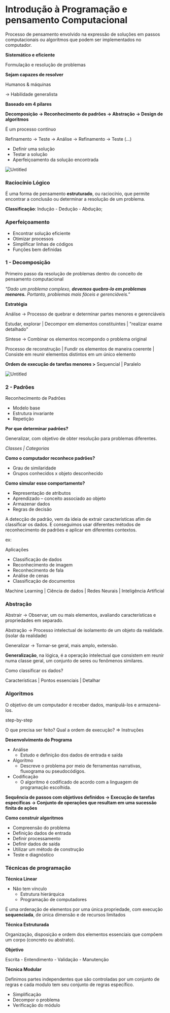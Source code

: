 # Introdução à Programação e pensamento Computacional
Processo de pensamento envolvido na expressão de soluções em passos computacionais ou algoritmos que podem ser implementados no computador.

**Sistemático e eficiente**

Formulação e resolução de problemas

**Sejam capazes de resolver**

Humanos & máquinas

→ Habilidade generalista

**Baseado em 4 pilares**

**Decomposição → Reconhecimento de padrões → Abstração → Design de algoritmos**

É um processo contínuo

Refinamento → Teste → Análise → Refinamento → Teste (...)

- Definir uma solução
- Testar a solução
- Aperfeiçoamento da solução encontrada

![Untitled](https://s3-us-west-2.amazonaws.com/secure.notion-static.com/59b03822-0850-4fb7-8f40-65388ca1721f/Untitled.png)

 

### Raciocínio Lógico

É uma forma de pensamento **estruturado**, ou raciocínio, que permite encontrar a conclusão ou determinar a resolução de um problema.

**Classificação**: Indução - Dedução - Abdução;

### Aperfeiçoamento

- Encontrar solução eficiente
- Otimizar processos
- Simplificar linhas de códigos
- Funções bem definidas

### 1 - Decomposição

Primeiro passo da resolução de problemas dentro do conceito de pensamento computacional

*"Dado um problema complexo, **devemos quebra-lo em problemas menores.** Portanto, problemas mais fáceis e gerenciáveis."*

**Estratégia**

Análise → Processo de quebrar e determinar partes menores e gerenciáveis

Estudar, explorar | Decompor em elementos constituintes | "realizar exame detalhado"

Síntese → Combinar os elementos recompondo o problema original

Processo de reconstrução | Fundir os elementos de maneira coerente | Consiste em reunir elementos distintos em um único elemento

**Ordem de execução de tarefas menores >** Sequencial | Paralelo

![Untitled](https://s3-us-west-2.amazonaws.com/secure.notion-static.com/439db1bc-ee76-4fb4-b034-ff1f147bd3ec/Untitled.png)

### 2 - Padrões

Reconhecimento de Padrões

- Modelo base
- Estrutura invariante
- Repetição

**Por que determinar padrões?**

Generalizar, com objetivo de obter resolução para problemas diferentes.

*Classes | Categorias*

**Como o computador reconhece padrões?**

- Grau de similaridade
- Grupos conhecidos x objeto desconhecido

**Como simular esse comportamento?**

- Representação de atributos
- Aprendizado – conceito associado ao objeto
- Armazenar dados
- Regras de decisão

A detecção de padrão, vem da ideia de extrair características afim de classificar os dados. E conseguimos usar diferentes métodos de reconhecimento de padrões e aplicar em diferentes contextos.

ex:

Aplicações

- Classificação de dados
- Reconhecimento de imagem
- Reconhecimento de fala
- Análise de cenas
- Classificação de documentos

Machine Learning | Ciência de dados | Redes Neurais | Inteligência Artificial

### Abstração

Abstrair → Observar, um ou mais elementos, avaliando características e propriedades em separado.

Abstração → Processo intelectual de isolamento de um objeto da realidade. (isolar da realidade)

Generalizar → Tornar-se geral, mais amplo, extensão.

**Generalização**, na lógica, é a operação intelectual que consistem em reunir numa classe geral, um conjunto de seres ou fenômenos similares.

Como classificar os dados?

Características   |   Pontos essenciais   |   Detalhar

### Algoritmos

O objetivo de um computador é receber dados, manipulá-los e armazená-los.

step-by-step

O que precisa ser feito? Qual a ordem de execução?  ⇒  Instruções

**Desenvolvimento do Programa**

- Análise
    - Estudo e definição dos dados de entrada e saída
- Algoritmo
    - Descreve o problema por meio de ferramentas narrativas, fluxograma ou pseudocódigos.
- Codificação
    - O algoritmo é codificado de acordo com a linguagem de programação escolhida.

**Sequência de passos com objetivos definidos → Execução de tarefas específicas → Conjunto de operações que resultam em uma sucessão finita de ações**

**Como construir algoritmos**

- Compreensão do problema
- Definição dados de entrada
- Definir processamento
- Definir dados de saída
- Utilizar um método de construção
- Teste e diagnóstico

### Técnicas de programação

**Técnica Linear**

- Não tem vínculo
    - Estrutura hierárquica
    - Programação de computadores

É uma ordenação de elementos por uma única propriedade, com execução **sequenciada**, de única dimensão e de recursos limitados

**Técnica Estruturada**

Organização, disposição e ordem dos elementos essenciais que compõem um corpo (concreto ou abstrato).

**Objetivo**

Escrita - Entendimento - Validação - Manutenção

**Técnica Modular**

Definimos partes independentes que são controladas por um conjunto de regras e cada modulo tem seu conjunto de regras específico.

- Simplificação
- Decompor o problema
- Verificação do módulo